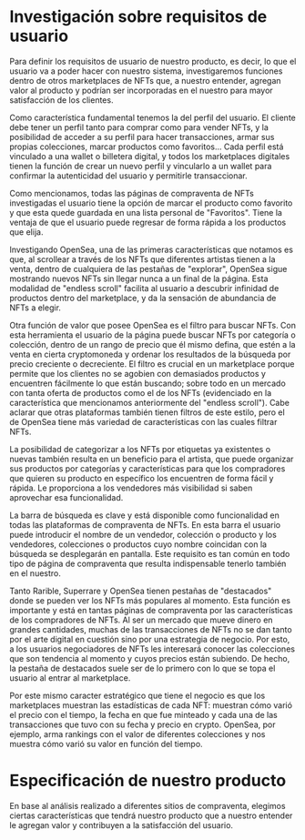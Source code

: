 # Investigación sobre requisitos de usuario

Para definir los requisitos de usuario de nuestro producto, es decir, lo que el usuario va a poder hacer con nuestro sistema, investigaremos funciones dentro de otros marketplaces de NFTs que, a nuestro entender, agregan valor al producto y podrían ser incorporadas en el nuestro para mayor satisfacción de los clientes.

Como característica fundamental tenemos la del perfil del usuario. El cliente debe tener un perfil tanto para comprar como para vender NFTs, y la posibilidad de acceder a su perfil para hacer transacciones, armar sus propias colecciones, marcar productos como favoritos... Cada perfil está vinculado a una wallet o billetera digital, y todos los marketplaces digitales tienen la función de crear un nuevo perfil y vincularlo a un wallet para confirmar la autenticidad del usuario y permitirle transaccionar.

Como mencionamos, todas las páginas de compraventa de NFTs investigadas el usuario tiene la opción de marcar el producto como favorito y que esta quede guardada en una lista personal de "Favoritos". Tiene la ventaja de que el usuario puede regresar de forma rápida a los productos que elija.

Investigando OpenSea, una de las primeras características que notamos es que, al scrollear a través de los NFTs que diferentes artistas tienen a la venta, dentro de cualquiera de las pestañas de "explorar", OpenSea sigue mostrando nuevos NFTs sin llegar nunca a un final de la página. Esta modalidad de "endless scroll" facilita al usuario a descubrir infinidad de productos dentro del marketplace, y da la sensación de abundancia de NFTs a elegir.

Otra función de valor que posee OpenSea es el filtro para buscar NFTs. Con esta herramienta el usuario de la página puede buscar NFTs por categoría o colección, dentro de un rango de precio que él mismo defina, que estén a la venta en cierta cryptomoneda y ordenar los resultados de la búsqueda por precio creciente o decreciente. El filtro es crucial en un marketplace porque permite que los clientes no se agobien con demasiados productos y encuentren fácilmente lo que están buscando; sobre todo en un mercado con tanta oferta de productos como el de los NFTs (evidenciado en la característica que mencionamos anteriormente del "endless scroll"). Cabe aclarar que otras plataformas también tienen filtros de este estilo, pero el de OpenSea tiene más variedad de características con las cuales filtrar NFTs.

La posibilidad de categorizar a los NFTs por etiquetas ya existentes o nuevas también resulta en un beneficio para el artista, que puede organizar sus productos por categorías y características para que los compradores que quieren su producto en específico los encuentren de forma fácil y rápida. Le proporciona a los vendedores más visibilidad si saben aprovechar esa funcionalidad.

La barra de búsqueda es clave y está disponible como funcionalidad en todas las plataformas de compraventa de NFTs. En esta barra el usuario puede introducir el nombre de un vendedor, colección o producto y los vendedores, colecciones o productos cuyo nombre coincidan con la búsqueda se desplegarán en pantalla. Este requisito es tan común en todo tipo de página de compraventa que resulta indispensable tenerlo también en el nuestro.

Tanto Rarible, Superrare y OpenSea tienen pestañas de "destacados" donde se pueden ver los NFTs más populares al momento. Esta función es importante y está en tantas páginas de compraventa por las características de los compradores de NFTs. Al ser un mercado que mueve dinero en grandes cantidades, muchas de las transacciones de NFTs no se dan tanto por el arte digital en cuestión sino por una estrategia de negocio. Por esto, a los usuarios negociadores de NFTs les interesará conocer las colecciones que son tendencia al momento y cuyos precios están subiendo. De hecho, la pestaña de destacados suele ser de lo primero con lo que se topa el usuario al entrar al marketplace.

Por este mismo caracter estratégico que tiene el negocio es que los marketplaces muestran las estadísticas de cada NFT: muestran cómo varió el precio con el tiempo, la fecha en que fue minteado y cada una de las transacciones que tuvo con su fecha y precio en crypto. OpenSea, por ejemplo, arma rankings con el valor de diferentes colecciones y nos muestra cómo varió su valor en función del tiempo.


# Especificación de nuestro producto

En base al análisis realizado a diferentes sitios de compraventa, elegimos ciertas características que tendrá nuestro producto que a nuestro entender le agregan valor y contribuyen a la satisfacción del usuario.